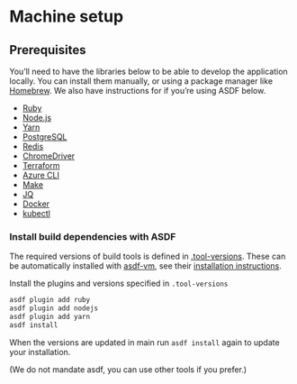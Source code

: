 # Machine setup

## Prerequisites

You’ll need to have the libraries below to be able to develop the application locally. You can install them manually, or using a package manager like [Homebrew](https://brew.sh/). We also have instructions for if you’re using ASDF below.

- [Ruby](https://www.ruby-lang.org/en/)
- [Node.js](https://nodejs.org/en/)
- [Yarn](https://yarnpkg.com/)
- [PostgreSQL](https://www.postgresql.org/)
- [Redis](https://redis.io/)
- [ChromeDriver](https://chromedriver.chromium.org/)
- [Terraform](https://www.terraform.io/)
- [Azure CLI](https://docs.microsoft.com/en-us/cli/azure/install-azure-cli)
- [Make](https://www.gnu.org/software/make/)
- [JQ](https://stedolan.github.io/jq/)
- [Docker](https://www.docker.com/)
- [kubectl](https://kubernetes.io/docs/tasks/tools/install-kubectl/)

### Install build dependencies with ASDF

The required versions of build tools is defined in [.tool-versions](.tool-versions). These can be automatically installed with [asdf-vm](https://asdf-vm.com/), see their [installation instructions](https://asdf-vm.com/#/core-manage-asdf).

Install the plugins and versions specified in `.tool-versions`

```bash
asdf plugin add ruby
asdf plugin add nodejs
asdf plugin add yarn
asdf install
```

When the versions are updated in main run `asdf install` again to update your
installation.

(We do not mandate asdf, you can use other tools if you prefer.)

